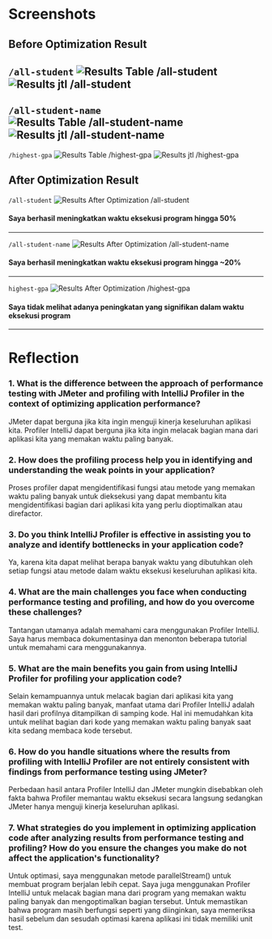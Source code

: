 <h1>Screenshots</h1> 

## Before Optimization Result

`/all-student`
![Results Table /all-student](https://media.discordapp.net/attachments/1216986392614142003/1217094265369264148/image.png?ex=6602c65d&is=65f0515d&hm=2d2a3d198ad3f9da73e9aa459dd0d051a1d2b1c1b8be641f937556c8eaba7982&=&format=webp&quality=lossless&width=864&height=467)
![Results jtl /all-student](https://media.discordapp.net/attachments/1216986392614142003/1217095136459100160/image.png?ex=6602c72d&is=65f0522d&hm=797fed350e84cf7759141f776137ca8e063757de85eab3d065ba5d35a4297471&=&format=webp&quality=lossless&width=950&height=467)
----------
`/all-student-name`
![Results Table /all-student-name](https://media.discordapp.net/attachments/1216986392614142003/1217095469780439080/image.png?ex=6602c77c&is=65f0527c&hm=44416d4344180ed6c979ac523db6b318b8faab8dac184c2b279698b1d138aad3&=&format=webp&quality=lossless&width=865&height=466)
![Results jtl /all-student-name](https://media.discordapp.net/attachments/1216986392614142003/1217095692364021810/image.png?ex=6602c7b1&is=65f052b1&hm=db4f4ec0aa7c62e7984f10cd8d564abe106e34dffd43f629b18b79cde72780a0&=&format=webp&quality=lossless&width=946&height=467)
----------
`/highest-gpa`
![Results Table /highest-gpa](https://media.discordapp.net/attachments/1216986392614142003/1217096275581730857/image.png?ex=6602c83c&is=65f0533c&hm=5c0d579722cafcf53aa57e2048088e7bd35528b8f702dd8d9d27226d994ddba8&=&format=webp&quality=lossless&width=859&height=467)
![Results jtl /highest-gpa](https://media.discordapp.net/attachments/1216986392614142003/1217096420969021562/image.png?ex=6602c85f&is=65f0535f&hm=b9aa9eb65645283a46a3ad89fcfadd37d6ec61454fd6fa63dfefdd14bb2fd572&=&format=webp&quality=lossless&width=954&height=467)

## After Optimization Result

`/all-student`
![Results After Optimization /all-student](https://media.discordapp.net/attachments/1216986392614142003/1217096739211841686/image.png?ex=6602c8ab&is=65f053ab&hm=f868484505b8867d383e8d3b4fe713bd4321861b09a181a029d91afe3a94cc73&=&format=webp&quality=lossless&width=960&height=465)
#### Saya berhasil meningkatkan waktu eksekusi program hingga 50%

----------
`/all-student-name`
![Results After Optimization /all-student-name](https://media.discordapp.net/attachments/1216986392614142003/1217097471474405396/image.png?ex=6602c959&is=65f05459&hm=78551c7596e9e82ffaf1573137e6fade1ca10baecc3b0a57d0ebcb2ad9ba3634&=&format=webp&quality=lossless&width=550&height=270)
#### Saya berhasil meningkatkan waktu eksekusi program hingga ~20%

----------
`highest-gpa`
![Results After Optimization /highest-gpa](https://cdn.discordapp.com/attachments/1216986392614142003/1217098456204578886/image.png?ex=6602ca44&is=65f05544&hm=8ed53f5d6ad2146924f557530f820adfd81e1e6850dfb2a205ea9b36507084ec&)
#### Saya tidak melihat adanya peningkatan yang signifikan dalam waktu eksekusi program

----------
<h1>Reflection</h1>

### 1. What is the difference between the approach of performance testing with JMeter and profiling with IntelliJ Profiler in the context of optimizing application performance?
JMeter dapat berguna jika kita ingin menguji kinerja keseluruhan aplikasi kita. Profiler IntelliJ dapat berguna jika kita ingin melacak bagian mana dari aplikasi kita yang memakan waktu paling banyak.

### 2. How does the profiling process help you in identifying and understanding the weak points in your application?
Proses profiler dapat mengidentifikasi fungsi atau metode yang memakan waktu paling banyak untuk dieksekusi yang dapat membantu kita mengidentifikasi bagian dari aplikasi kita yang perlu dioptimalkan atau direfactor.

### 3. Do you think IntelliJ Profiler is effective in assisting you to analyze and identify bottlenecks in your application code?
Ya, karena kita dapat melihat berapa banyak waktu yang dibutuhkan oleh setiap fungsi atau metode dalam waktu eksekusi keseluruhan aplikasi kita.

### 4. What are the main challenges you face when conducting performance testing and profiling, and how do you overcome these challenges?
Tantangan utamanya adalah memahami cara menggunakan Profiler IntelliJ. Saya harus membaca dokumentasinya dan menonton beberapa tutorial untuk memahami cara menggunakannya.

### 5. What are the main benefits you gain from using IntelliJ Profiler for profiling your application code?
Selain kemampuannya untuk melacak bagian dari aplikasi kita yang memakan waktu paling banyak, manfaat utama dari Profiler IntelliJ adalah hasil dari profilnya ditampilkan di samping kode. Hal ini memudahkan kita untuk melihat bagian dari kode yang memakan waktu paling banyak saat kita sedang membaca kode tersebut.

### 6. How do you handle situations where the results from profiling with IntelliJ Profiler are not entirely consistent with findings from performance testing using JMeter?
Perbedaan hasil antara Profiler IntelliJ dan JMeter mungkin disebabkan oleh fakta bahwa Profiler memantau waktu eksekusi secara langsung sedangkan JMeter hanya menguji kinerja keseluruhan aplikasi.

### 7. What strategies do you implement in optimizing application code after analyzing results from performance testing and profiling? How do you ensure the changes you make do not affect the application's functionality?
Untuk optimasi, saya menggunakan metode parallelStream() untuk membuat program berjalan lebih cepat. Saya juga menggunakan Profiler IntelliJ untuk melacak bagian mana dari program yang memakan waktu paling banyak dan mengoptimalkan bagian tersebut. Untuk memastikan bahwa program masih berfungsi seperti yang diinginkan, saya memeriksa hasil sebelum dan sesudah optimasi karena aplikasi ini tidak memiliki unit test.